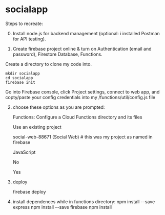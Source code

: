 # socialapp


Steps to recreate: 

0. Install node.js for backend management (optional: i installed Postman for API testing). 

1. Create firebase project online & turn on Authentication (email and password), Firestore Database, Functions. 

Create a directory to clone my code into.

    mkdir socialapp
    cd socialapp
    firebase init

Go into Firebase console, click Project settings, connect to web app, and copty/paste your config credentials into my /functions/util/config.js file

2. choose these options as you are prompted:

    Functions: Configure a Cloud Functions directory and its files

    Use an existing project

    social-web-88671 (Social Web) # this was my project as named in firebase

    JavaScript

    No

    Yes

3. deploy

    firebase deploy

4. install dependences while in functions directory:
    npm install --save express
    npm install --save firebase
    npm install

